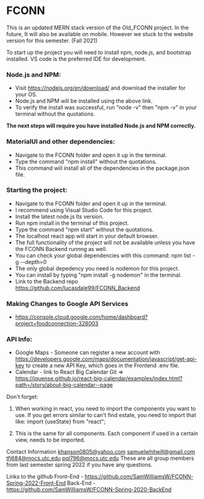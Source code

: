# FCONN
This is an updated MERN stack version of the Old_FCONN project. In the future, It will also be available on mobile. However we stuck to the website version for this semester. (Fall 2021)

To start up the project you will need to install npm, node.js, and bootstrap installed. VS code is the preferred IDE for development.

### Node.js and NPM:
* Visit https://nodejs.org/en/download/ and download the installer for your OS.
* Node.js and NPM will be installed using the above link.
* To verify the install was successful, run "node -v" then "npm -v" in your terminal without the quotations.

**The next steps will require you have installed Node.js and NPM correctly.** 

### MaterialUI and other dependencies:
* Navigate to the FCONN folder and open it up in the terminal.  
* Type the command "npm install" without the quotations.
* This command will install all of the dependencies in the package.json file.


### Starting the project: 
* Navigate to the FCONN folder and open it up in the terminal.
* I recommend using Visual Studio Code for this project.
* Install the latest node.js lts version.
* Run npm install in the terminal of this project.
* Type the command "npm start" without the quotations. 
* The localhost react app will start in your default browser.
* The full functionality of the project will not be available unless you have the FCONN Backend runnng as well.
* You can check your global dependencies with this command: npm list -g --depth=0
* The only global depedency you need is nodemon for this project.
* You can install by typing "npm install -g nodemon" in the terminal.
* Link to the Backend repo https://github.com/lucasdale99/FCONN_Backend

### Making Changes to Google API Services
* https://console.cloud.google.com/home/dashboard?project=foodconnection-328003

### API Info:
* Google Maps - Someone can register a new account with https://developers.google.com/maps/documentation/javascript/get-api-key
  to create a new API Key, which goes in the Frontend .env file. 
* Calendar - link to React Big Calendar Git => https://jquense.github.io/react-big-calendar/examples/index.html?path=/story/about-big-calendar--page

Don't forget:
1. When working in react, you need to import the components you want to use. If you get errors similar to can't find estate, you need to import that like:
    import {useState} from "react";

1. This is the same for all components. Each component if used in a certain view, needs to be imported.

Contact Information
  khanson0805@yahoo.com 
  samuelwhitwill@gmail.com
  tfj684@mocs.utc.edu
  pql796@mocs.utc.edu
These are all group members from last semester spring 2022 if you have any questions.



Links to the github
  Front-End - https://github.com/SamWilliamsW/FCONN-Spring-2022-Front-End
  Back-End - https://github.com/SamWilliamsW/FCONN-Spring-2020-BackEnd 
